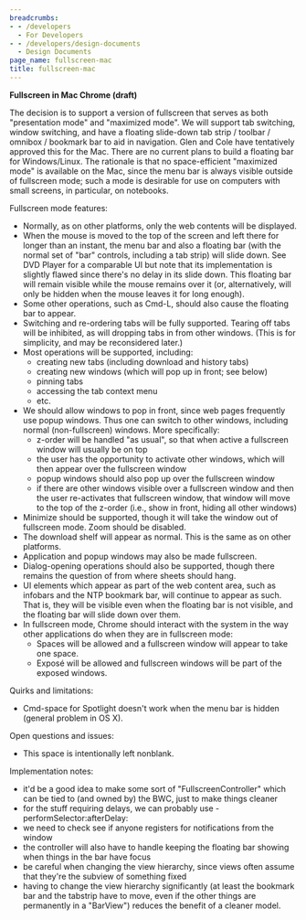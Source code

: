 ```yaml
---
breadcrumbs:
- - /developers
  - For Developers
- - /developers/design-documents
  - Design Documents
page_name: fullscreen-mac
title: fullscreen-mac
---
```


​**Fullscreen in Mac Chrome (draft)**

The decision is to support a version of fullscreen that serves as both
"presentation mode" and "maximized mode". We will support tab switching, window
switching, and have a floating slide-down tab strip / toolbar / omnibox /
bookmark bar to aid in navigation. Glen and Cole have tentatively approved this
for the Mac. There are no current plans to build a floating bar for
Windows/Linux. The rationale is that no space-efficient "maximized mode" is
available on the Mac, since the menu bar is always visible outside of fullscreen
mode; such a mode is desirable for use on computers with small screens, in
particular, on notebooks.

Fullscreen mode features:

*   Normally, as on other platforms, only the web contents will be
            displayed.
*   When the mouse is moved to the top of the screen and left there for
            longer than an instant, the menu bar and also a floating bar (with
            the normal set of "bar" controls, including a tab strip) will slide
            down. See DVD Player for a comparable UI but note that its
            implementation is slightly flawed since there's no delay in its
            slide down. This floating bar will remain visible while the mouse
            remains over it (or, alternatively, will only be hidden when the
            mouse leaves it for long enough).
*   Some other operations, such as Cmd-L, should also cause the floating
            bar to appear.
*   Switching and re-ordering tabs will be fully supported. Tearing off
            tabs will be inhibited, as will dropping tabs in from other windows.
            (This is for simplicity, and may be reconsidered later.)
*   Most operations will be supported, including:
    *   creating new tabs (including download and history tabs)
    *   creating new windows (which will pop up in front; see below)
    *   pinning tabs
    *   accessing the tab context menu
    *   etc.
*   We should allow windows to pop in front, since web pages frequently
            use popup windows. Thus one can switch to other windows, including
            normal (non-fullscreen) windows. More specifically:
    *   z-order will be handled "as usual", so that when active a
                fullscreen window will usually be on top
    *   the user has the opportunity to activate other windows, which
                will then appear over the fullscreen window
    *   popup windows should also pop up over the fullscreen window
    *   if there are other windows visible over a fullscreen window and
                then the user re-activates that fullscreen window, that window
                will move to the top of the z-order (i.e., show in front, hiding
                all other windows)
*   Minimize should be supported, though it will take the window out of
            fullscreen mode. Zoom should be disabled.
*   The download shelf will appear as normal. This is the same as on
            other platforms.
*   Application and popup windows may also be made fullscreen.
*   Dialog-opening operations should also be supported, though there
            remains the question of from where sheets should hang.
*   UI elements which appear as part of the web content area, such as
            infobars and the NTP bookmark bar, will continue to appear as such.
            That is, they will be visible even when the floating bar is not
            visible, and the floating bar will slide down over them.
*   In fullscreen mode, Chrome should interact with the system in the
            way other applications do when they are in fullscreen mode:
    *   Spaces will be allowed and a fullscreen window will appear to
                take one space.
    *   Exposé will be allowed and fullscreen windows will be part of
                the exposed windows.

Quirks and limitations:

*   Cmd-space for Spotlight doesn't work when the menu bar is hidden
            (general problem in OS X).

Open questions and issues:

*   This space is intentionally left nonblank.

Implementation notes:

*   it'd be a good idea to make some sort of "FullscreenController"
            which can be tied to (and owned by) the BWC, just to make things
            cleaner
*   for the stuff requiring delays, we can probably use
            -performSelector:afterDelay:
*   we need to check see if anyone registers for notifications from the
            window
*   the controller will also have to handle keeping the floating bar
            showing when things in the bar have focus
*   be careful when changing the view hierarchy, since views often
            assume that they're the subview of something fixed
*   having to change the view hierarchy significantly (at least the
            bookmark bar and the tabstrip have to move, even if the other things
            are permanently in a "BarView") reduces the benefit of a cleaner
            model.